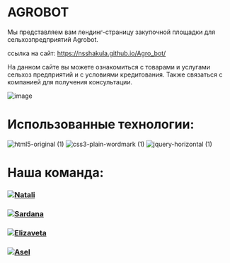 # AGROBOT

Мы представляем вам лендинг-страницу закупочной площадки для сельхозпредприятий Agrobot.

ссылка на сайт: https://nsshakula.github.io/Agro_bot/

На данном сайте вы можете ознакомиться с товарами и услугами сельхоз предприятий и с условиями кредитования. Также связаться с компанией для получения консультации.

![image](https://github.com/nsshakula/Agro_bot/assets/134269662/5ef8c371-1031-48d8-be56-b47ac6ed469b)

# Использованные технологии:

![html5-original (1)](https://github.com/nsshakula/Agro_bot/assets/134269662/dfa377a2-630b-4e7e-8640-06aceca297f2)
![css3-plain-wordmark (1)](https://github.com/nsshakula/Agro_bot/assets/134269662/452cb91a-0f1d-4c1d-9466-d513a56bd374)
![jquery-horizontal (1)](https://github.com/nsshakula/Agro_bot/assets/134269662/d478f63f-4621-47bf-8d48-a390c9ddb1b6)

# Наша команда:

<h3>
  <a href="https://github.com/nsshakula">
    <img alt="Natali" src="https://img.shields.io/badge/-Natali-black?style=for-the-badge&logo=github&logoColor=white" />
  </a>
</h3>
<h3>
  <a href="https://github.com/SardanaMir)">
    <img alt="Sardana" src="https://img.shields.io/badge/-Sardana-black?style=for-the-badge&logo=github&logoColor=white" />
  </a>
</h3>
<h3>
  <a href="https://github.com/MokhovaElizaveta">
    <img alt="Elizaveta" src="https://img.shields.io/badge/-Elizaveta-black?style=for-the-badge&logo=github&logoColor=white" />
  </a>
</h3>
<h3>
  <a href="https://github.com/asel305">
    <img alt="Asel" src="https://img.shields.io/badge/-Asel-black?style=for-the-badge&logo=github&logoColor=white" />
  </a>
</h3>
